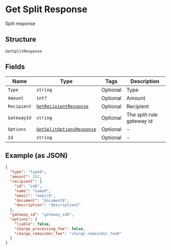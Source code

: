 
# Get Split Response

Split response

## Structure

`GetSplitResponse`

## Fields

| Name | Type | Tags | Description |
|  --- | --- | --- | --- |
| `Type` | `string` | Optional | Type |
| `Amount` | `int?` | Optional | Amount |
| `Recipient` | [`GetRecipientResponse`](../../doc/models/get-recipient-response.md) | Optional | Recipient |
| `GatewayId` | `string` | Optional | The split rule gateway id |
| `Options` | [`GetSplitOptionsResponse`](../../doc/models/get-split-options-response.md) | Optional | - |
| `Id` | `string` | Optional | - |

## Example (as JSON)

```json
{
  "type": "type0",
  "amount": 252,
  "recipient": {
    "id": "id8",
    "name": "name8",
    "email": "email8",
    "document": "document8",
    "description": "description2"
  },
  "gateway_id": "gateway_id0",
  "options": {
    "liable": false,
    "charge_processing_fee": false,
    "charge_remainder_fee": "charge_remainder_fee0"
  }
}
```

